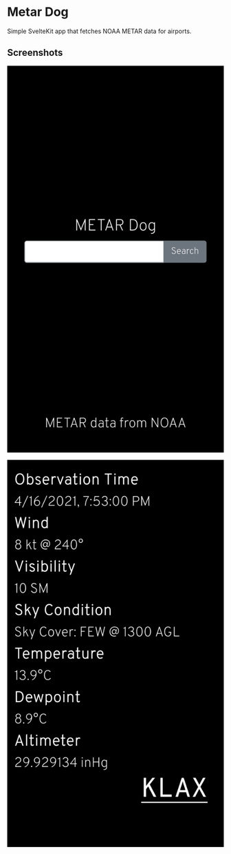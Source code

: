 # Metar Dog

Simple SvelteKit app that fetches NOAA METAR data for airports.

## Screenshots

![home_page](docs/images/Home.png)

![klax_sample](docs/images/KLAX_sample.png)
